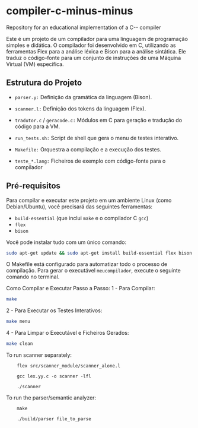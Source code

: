 # compiler-c-minus-minus
Repository for an educational implementation of a C-- compiler

Este é um projeto de um compilador para uma linguagem de programação simples e didática.
O compilador foi desenvolvido em C, utilizando as ferramentas Flex para a análise léxica e
Bison para a análise sintática. Ele traduz o código-fonte para um conjunto de instruções
de uma Máquina Virtual (VM) específica.

## Estrutura do Projeto
* `parser.y:` Definição da gramática da linguagem (Bison).

* `scanner.l:` Definição dos tokens da linguagem (Flex).

* `tradutor.c` / `geracode.c:` Módulos em C para geração e tradução do código para a VM.

* `run_tests.sh:` Script de shell que gera o menu de testes interativo.

* `Makefile:` Orquestra a compilação e a execução dos testes.

* `teste_*.lang:` Ficheiros de exemplo com código-fonte para o compilador


## Pré-requisitos

Para compilar e executar este projeto em um ambiente Linux (como Debian/Ubuntu),
você precisará das seguintes ferramentas:

* `build-essential` (que inclui `make` e o compilador C `gcc`)
* `flex`
* `bison`

Você pode instalar tudo com um único comando:
```bash
sudo apt-get update && sudo apt-get install build-essential flex bison
```
O Makefile está configurado para automatizar todo o processo de compilação.
Para gerar o executável `meucompilador`, execute o seguinte comando no terminal.

Como Compilar e Executar Passo a Passo:
1 - Para Compilar:
```bash
make
```  
2 - Para Executar os Testes Interativos:
```bash
make menu
```
4 - Para Limpar o Executável e Ficheiros Gerados:
```bash
make clean
```
  

To run scanner separately:

```shell
    flex src/scanner_module/scanner_alone.l 

    gcc lex.yy.c -o scanner -lfl

    ./scanner
```

To run the parser/semantic analyzer:

```shell
    make

    ./build/parser file_to_parse
```